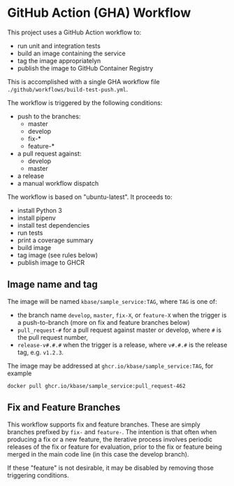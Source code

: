 # GitHub Action (GHA) Workflow

This project uses a GitHub Action workflow to:

- run unit and integration tests
- build an image containing the service
- tag the image appropriatelyn
- publish the image to GitHub Container Registry

This is accomplished with a single GHA workflow file `./github/workflows/build-test-push.yml`.

The workflow is triggered by the following conditions:

- push to the branches:
  - master
  - develop
  - fix-*
  - feature-*
- a pull request against:
  - develop
  - master
- a release
- a manual workflow dispatch

The workflow is based on "ubuntu-latest". It proceeds to:

- install Python 3
- install pipenv
- install test dependencies
- run tests
- print a coverage summary
- build image
- tag image (see rules below)
- publish image to GHCR


## Image name and tag

The image will be named `kbase/sample_service:TAG`, where `TAG` is one of:

- the branch name `develop`, `master`, `fix-X`, or `feature-X` when the trigger is a push-to-branch (more on fix and feature branches below)
- `pull_request-#` for a pull request against master or develop, where `#` is the pull request number,
- `release-v#.#.#` when the trigger is a release, where `v#.#.#` is the release tag, e.g. `v1.2.3`.

The image may be addressed at `ghcr.io/kbase/sample_service:TAG`, for example

```shell
docker pull ghcr.io/kbase/sample_service:pull_request-462
```

## Fix and Feature Branches

This workflow supports fix and feature branches. These are simply branches prefixed by `fix-` and `feature-`. The intention is that often when producing a fix or a new feature, the iterative process involves periodic releases of the fix or feature for evaluation, prior to the fix or feature being merged in the main code line (in this case the develop branch).

If these "feature" is not desirable, it may be disabled by removing those triggering conditions.
